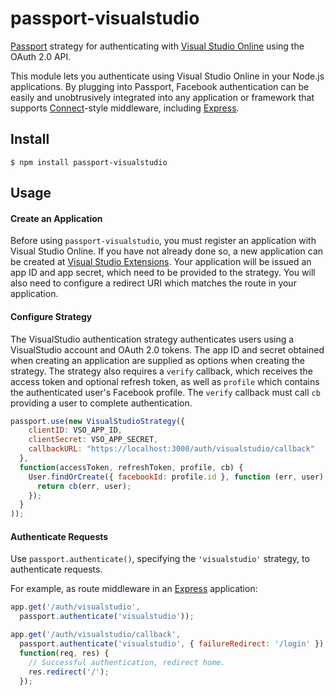 # passport-visualstudio

[Passport](http://passportjs.org/) strategy for authenticating with [Visual Studio Online](http://www.visualstudio.com/)
using the OAuth 2.0 API.

This module lets you authenticate using Visual Studio Online in your Node.js applications.
By plugging into Passport, Facebook authentication can be easily and
unobtrusively integrated into any application or framework that supports
[Connect](http://www.senchalabs.org/connect/)-style middleware, including
[Express](http://expressjs.com/).

## Install

    $ npm install passport-visualstudio

## Usage

#### Create an Application

Before using `passport-visualstudio`, you must register an application with
Visual Studio Online.  If you have not already done so, a new application can be created at
[Visual Studio Extensions](https://app.vssps.visualstudio.com/app/register).  Your application will
be issued an app ID and app secret, which need to be provided to the strategy.
You will also need to configure a redirect URI which matches the route in your
application.

#### Configure Strategy

The VisualStudio authentication strategy authenticates users using a VisualStudio
account and OAuth 2.0 tokens.  The app ID and secret obtained when creating an
application are supplied as options when creating the strategy.  The strategy
also requires a `verify` callback, which receives the access token and optional
refresh token, as well as `profile` which contains the authenticated user's
Facebook profile.  The `verify` callback must call `cb` providing a user to
complete authentication.

```js
passport.use(new VisualStudioStrategy({
    clientID: VSO_APP_ID,
    clientSecret: VSO_APP_SECRET,
    callbackURL: "https://localhost:3000/auth/visualstudio/callback"
  },
  function(accessToken, refreshToken, profile, cb) {
    User.findOrCreate({ facebookId: profile.id }, function (err, user) {
      return cb(err, user);
    });
  }
));
```

#### Authenticate Requests

Use `passport.authenticate()`, specifying the `'visualstudio'` strategy, to
authenticate requests.

For example, as route middleware in an [Express](http://expressjs.com/)
application:

```js
app.get('/auth/visualstudio',
  passport.authenticate('visualstudio'));

app.get('/auth/visualstudio/callback',
  passport.authenticate('visualstudio', { failureRedirect: '/login' }),
  function(req, res) {
    // Successful authentication, redirect home.
    res.redirect('/');
  });
```
